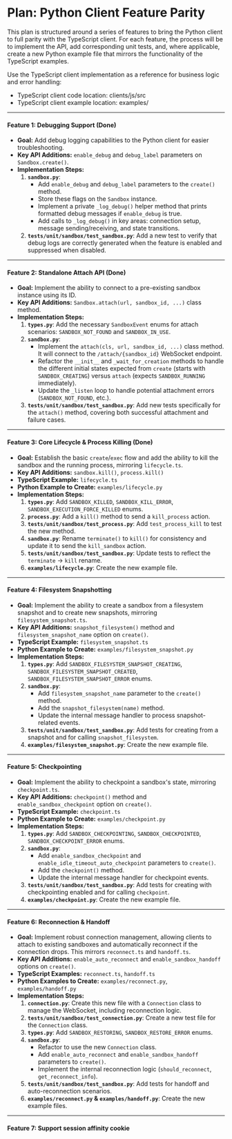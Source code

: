 # Plan: Python Client Feature Parity

This plan is structured around a series of features to bring the Python client to full parity with the TypeScript client. For each feature, the process will be to implement the API, add corresponding unit tests, and, where applicable, create a new Python example file that mirrors the functionality of the TypeScript examples.

Use the TypeScript client implementation as a reference for business logic and error handling:
- TypeScript client code location: clients/js/src
- TypeScript client example location: examples/

---

#### **Feature 1: Debugging Support (Done)**
*   **Goal:** Add debug logging capabilities to the Python client for easier troubleshooting.
*   **Key API Additions:** `enable_debug` and `debug_label` parameters on `Sandbox.create()`.
*   **Implementation Steps:**
    1.  **`sandbox.py`**:
        *   Add `enable_debug` and `debug_label` parameters to the `create()` method.
        *   Store these flags on the `Sandbox` instance.
        *   Implement a private `_log_debug()` helper method that prints formatted debug messages if `enable_debug` is true.
        *   Add calls to `_log_debug()` in key areas: connection setup, message sending/receiving, and state transitions.
    2.  **`tests/unit/sandbox/test_sandbox.py`**: Add a new test to verify that debug logs are correctly generated when the feature is enabled and suppressed when disabled.

---

#### **Feature 2: Standalone Attach API (Done)**
*   **Goal:** Implement the ability to connect to a pre-existing sandbox instance using its ID.
*   **Key API Additions:** `Sandbox.attach(url, sandbox_id, ...)` class method.
*   **Implementation Steps:**
    1.  **`types.py`**: Add the necessary `SandboxEvent` enums for attach scenarios: `SANDBOX_NOT_FOUND` and `SANDBOX_IN_USE`.
    2.  **`sandbox.py`**:
        *   Implement the `attach(cls, url, sandbox_id, ...)` class method. It will connect to the `/attach/{sandbox_id}` WebSocket endpoint.
        *   Refactor the `__init__` and `_wait_for_creation` methods to handle the different initial states expected from `create` (starts with `SANDBOX_CREATING`) versus `attach` (expects `SANDBOX_RUNNING` immediately).
        *   Update the `_listen` loop to handle potential attachment errors (`SANDBOX_NOT_FOUND`, etc.).
    3.  **`tests/unit/sandbox/test_sandbox.py`**: Add new tests specifically for the `attach()` method, covering both successful attachment and failure cases.

---

#### **Feature 3: Core Lifecycle & Process Killing (Done)**
*   **Goal:** Establish the basic `create`/`exec` flow and add the ability to kill the sandbox and the running process, mirroring `lifecycle.ts`.
*   **Key API Additions:** `sandbox.kill()`, `process.kill()`
*   **TypeScript Example:** `lifecycle.ts`
*   **Python Example to Create:** `examples/lifecycle.py`
*   **Implementation Steps:**
    1.  **`types.py`**: Add `SANDBOX_KILLED`, `SANDBOX_KILL_ERROR`, `SANDBOX_EXECUTION_FORCE_KILLED` enums.
    2.  **`process.py`**: Add a `kill()` method to send a `kill_process` action.
    3.  **`tests/unit/sandbox/test_process.py`**: Add `test_process_kill` to test the new method.
    4.  **`sandbox.py`**: Rename `terminate()` to `kill()` for consistency and update it to send the `kill_sandbox` action.
    5.  **`tests/unit/sandbox/test_sandbox.py`**: Update tests to reflect the `terminate` -> `kill` rename.
    6.  **`examples/lifecycle.py`**: Create the new example file.

---

#### **Feature 4: Filesystem Snapshotting**
*   **Goal:** Implement the ability to create a sandbox from a filesystem snapshot and to create new snapshots, mirroring `filesystem_snapshot.ts`.
*   **Key API Additions:** `snapshot_filesystem()` method and `filesystem_snapshot_name` option on `create()`.
*   **TypeScript Example:** `filesystem_snapshot.ts`
*   **Python Example to Create:** `examples/filesystem_snapshot.py`
*   **Implementation Steps:**
    1.  **`types.py`**: Add `SANDBOX_FILESYSTEM_SNAPSHOT_CREATING`, `SANDBOX_FILESYSTEM_SNAPSHOT_CREATED`, `SANDBOX_FILESYSTEM_SNAPSHOT_ERROR` enums.
    2.  **`sandbox.py`**:
        *   Add `filesystem_snapshot_name` parameter to the `create()` method.
        *   Add the `snapshot_filesystem(name)` method.
        *   Update the internal message handler to process snapshot-related events.
    3.  **`tests/unit/sandbox/test_sandbox.py`**: Add tests for creating from a snapshot and for calling `snapshot_filesystem`.
    4.  **`examples/filesystem_snapshot.py`**: Create the new example file.

---

#### **Feature 5: Checkpointing**
*   **Goal:** Implement the ability to checkpoint a sandbox's state, mirroring `checkpoint.ts`.
*   **Key API Additions:** `checkpoint()` method and `enable_sandbox_checkpoint` option on `create()`.
*   **TypeScript Example:** `checkpoint.ts`
*   **Python Example to Create:** `examples/checkpoint.py`
*   **Implementation Steps:**
    1.  **`types.py`**: Add `SANDBOX_CHECKPOINTING`, `SANDBOX_CHECKPOINTED`, `SANDBOX_CHECKPOINT_ERROR` enums.
    2.  **`sandbox.py`**:
        *   Add `enable_sandbox_checkpoint` and `enable_idle_timeout_auto_checkpoint` parameters to `create()`.
        *   Add the `checkpoint()` method.
        *   Update the internal message handler for checkpoint events.
    3.  **`tests/unit/sandbox/test_sandbox.py`**: Add tests for creating with checkpointing enabled and for calling `checkpoint`.
    4.  **`examples/checkpoint.py`**: Create the new example file.

---

#### **Feature 6: Reconnection & Handoff**
*   **Goal:** Implement robust connection management, allowing clients to attach to existing sandboxes and automatically reconnect if the connection drops. This mirrors `reconnect.ts` and `handoff.ts`.
*   **Key API Additions:** `enable_auto_reconnect` and `enable_sandbox_handoff` options on `create()`.
*   **TypeScript Examples:** `reconnect.ts`, `handoff.ts`
*   **Python Examples to Create:** `examples/reconnect.py`, `examples/handoff.py`
*   **Implementation Steps:**
    1.  **`connection.py`**: Create this new file with a `Connection` class to manage the WebSocket, including reconnection logic.
    2.  **`tests/unit/sandbox/test_connection.py`**: Create a new test file for the `Connection` class.
    3.  **`types.py`**: Add `SANDBOX_RESTORING`, `SANDBOX_RESTORE_ERROR` enums.
    4.  **`sandbox.py`**:
        *   Refactor to use the new `Connection` class.
        *   Add `enable_auto_reconnect` and `enable_sandbox_handoff` parameters to `create()`.
        *   Implement the internal reconnection logic (`should_reconnect`, `get_reconnect_info`).
    5.  **`tests/unit/sandbox/test_sandbox.py`**: Add tests for handoff and auto-reconnection scenarios.
    6.  **`examples/reconnect.py` & `examples/handoff.py`**: Create the new example files.

---

#### **Feature 7: Support session affinity cookie**



